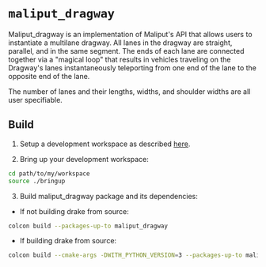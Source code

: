 # `maliput_dragway`

Maliput_dragway is an implementation of Maliput's API that allows users to instantiate
a multilane dragway.  All lanes in the dragway are straight, parallel, and in
the same segment. The ends of each lane are connected together via a "magical
loop" that results in vehicles traveling on the Dragway's lanes instantaneously
teleporting from one end of the lane to the opposite end of the lane.

The number of lanes and their lengths, widths, and shoulder widths are all user
specifiable.

## Build

1. Setup a development workspace as described [here](https://github.com/ToyotaResearchInstitute/dsim-repos-index/tree/master/README.md).

2. Bring up your development workspace:

```sh
cd path/to/my/workspace
source ./bringup
```

3. Build maliput_dragway package and its dependencies:

  - If not building drake from source:

   ```sh
   colcon build --packages-up-to maliput_dragway
   ```

  - If building drake from source:

   ```sh
   colcon build --cmake-args -DWITH_PYTHON_VERSION=3 --packages-up-to maliput_dragway
   ```
